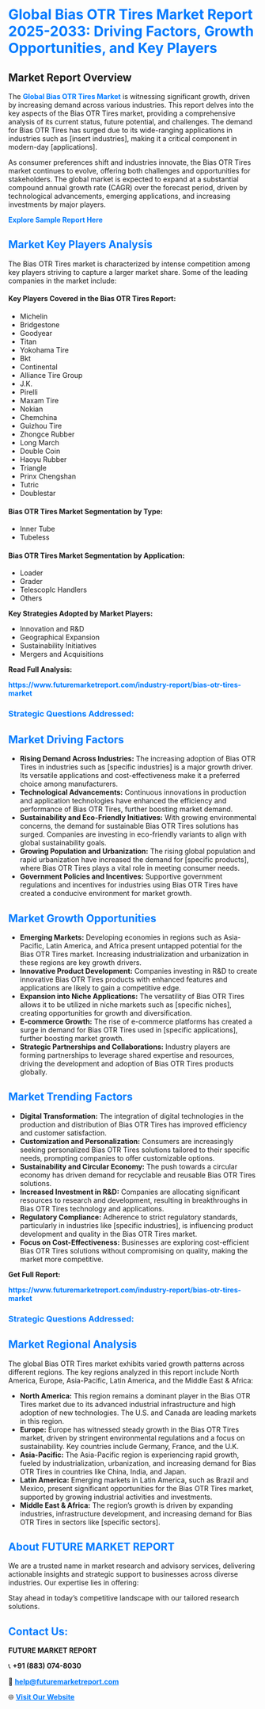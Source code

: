 <h1 style="color: #007BFF;">Global Bias OTR Tires Market Report 2025-2033: Driving Factors, Growth Opportunities, and Key Players</h1>

<section id="overview">
<h2>Market Report Overview</h2>
<p>The <a href="https://www.futuremarketreport.com/industry-report/bias-otr-tires-market" style="color: #007BFF; text-decoration: none;"><strong>Global Bias OTR Tires Market</strong></a> is witnessing significant growth, driven by increasing demand across various industries. This report delves into the key aspects of the Bias OTR Tires market, providing a comprehensive analysis of its current status, future potential, and challenges. The demand for Bias OTR Tires has surged due to its wide-ranging applications in industries such as [insert industries], making it a critical component in modern-day [applications].</p>
<p>As consumer preferences shift and industries innovate, the Bias OTR Tires market continues to evolve, offering both challenges and opportunities for stakeholders. The global market is expected to expand at a substantial compound annual growth rate (CAGR) over the forecast period, driven by technological advancements, emerging applications, and increasing investments by major players.</p>
</section>

<section id="overview">
<p><a href="https://www.futuremarketreport.com/request-sample/reportId=40608" style="color: #007BFF; text-decoration: none;"><strong>Explore Sample Report Here</strong></a></p>
</section>

<section id="key-players">
<h2 style="color: #007BFF;">Market Key Players Analysis</h2>
<p>The Bias OTR Tires market is characterized by intense competition among key players striving to capture a larger market share. Some of the leading companies in the market include:</p>
<h4>Key Players Covered in the Bias OTR Tires Report:</h4>
<ul><li>Michelin</li><li>Bridgestone</li><li>Goodyear</li><li>Titan</li><li>Yokohama Tire</li><li>Bkt</li><li>Continental</li><li>Alliance Tire Group</li><li>J.K.</li><li>Pirelli</li><li>Maxam Tire</li><li>Nokian</li><li>Chemchina</li><li>Guizhou Tire</li><li>Zhongce Rubber</li><li>Long March</li><li>Double Coin</li><li>Haoyu Rubber</li><li>Triangle</li><li>Prinx Chengshan</li><li>Tutric</li><li>Doublestar</li></ul>
<h4>Bias OTR Tires Market Segmentation by Type:</h4>
<ul><li>Inner Tube</li><li>Tubeless</li></ul>

<h4>Bias OTR Tires Market Segmentation by Application:</h4>
<ul><li>Loader</li><li>Grader</li><li>TelescopIc Handlers</li><li>Others</li></ul>
<p><strong>Key Strategies Adopted by Market Players:</strong></p>
<ul>
<li>Innovation and R&D</li>
<li>Geographical Expansion</li>
<li>Sustainability Initiatives</li>
<li>Mergers and Acquisitions</li>
</ul>
</section>

<section>
<p><strong>Read Full Analysis: </strong></p><a href="https://www.futuremarketreport.com/industry-report/bias-otr-tires-market" style="color: #007BFF; text-decoration: none;"><strong>https://www.futuremarketreport.com/industry-report/bias-otr-tires-market</strong></a>
<h3 style="color: #007BFF;">Strategic Questions Addressed:</h3>
</section>

<section id="driving-factors">
<h2 style="color: #007BFF;">Market Driving Factors</h2>
<ul>
<li><strong>Rising Demand Across Industries:</strong> The increasing adoption of Bias OTR Tires in industries such as [specific industries] is a major growth driver. Its versatile applications and cost-effectiveness make it a preferred choice among manufacturers.</li>
<li><strong>Technological Advancements:</strong> Continuous innovations in production and application technologies have enhanced the efficiency and performance of Bias OTR Tires, further boosting market demand.</li>
<li><strong>Sustainability and Eco-Friendly Initiatives:</strong> With growing environmental concerns, the demand for sustainable Bias OTR Tires solutions has surged. Companies are investing in eco-friendly variants to align with global sustainability goals.</li>
<li><strong>Growing Population and Urbanization:</strong> The rising global population and rapid urbanization have increased the demand for [specific products], where Bias OTR Tires plays a vital role in meeting consumer needs.</li>
<li><strong>Government Policies and Incentives:</strong> Supportive government regulations and incentives for industries using Bias OTR Tires have created a conducive environment for market growth.</li>
</ul>
</section>

<section id="growth-opportunities">
<h2 style="color: #007BFF;">Market Growth Opportunities</h2>
<ul>
<li><strong>Emerging Markets:</strong> Developing economies in regions such as Asia-Pacific, Latin America, and Africa present untapped potential for the Bias OTR Tires market. Increasing industrialization and urbanization in these regions are key growth drivers.</li>
<li><strong>Innovative Product Development:</strong> Companies investing in R&D to create innovative Bias OTR Tires products with enhanced features and applications are likely to gain a competitive edge.</li>
<li><strong>Expansion into Niche Applications:</strong> The versatility of Bias OTR Tires allows it to be utilized in niche markets such as [specific niches], creating opportunities for growth and diversification.</li>
<li><strong>E-commerce Growth:</strong> The rise of e-commerce platforms has created a surge in demand for Bias OTR Tires used in [specific applications], further boosting market growth.</li>
<li><strong>Strategic Partnerships and Collaborations:</strong> Industry players are forming partnerships to leverage shared expertise and resources, driving the development and adoption of Bias OTR Tires products globally.</li>
</ul>
</section>

<section id="trending-factors">
<h2 style="color: #007BFF;">Market Trending Factors</h2>
<ul>
<li><strong>Digital Transformation:</strong> The integration of digital technologies in the production and distribution of Bias OTR Tires has improved efficiency and customer satisfaction.</li>
<li><strong>Customization and Personalization:</strong> Consumers are increasingly seeking personalized Bias OTR Tires solutions tailored to their specific needs, prompting companies to offer customizable options.</li>
<li><strong>Sustainability and Circular Economy:</strong> The push towards a circular economy has driven demand for recyclable and reusable Bias OTR Tires solutions.</li>
<li><strong>Increased Investment in R&D:</strong> Companies are allocating significant resources to research and development, resulting in breakthroughs in Bias OTR Tires technology and applications.</li>
<li><strong>Regulatory Compliance:</strong> Adherence to strict regulatory standards, particularly in industries like [specific industries], is influencing product development and quality in the Bias OTR Tires market.</li>
<li><strong>Focus on Cost-Effectiveness:</strong> Businesses are exploring cost-efficient Bias OTR Tires solutions without compromising on quality, making the market more competitive.</li>
</ul>
</section>

<section>
<p><strong>Get Full Report: </strong></p><a href="https://www.futuremarketreport.com/industry-report/bias-otr-tires-market" style="color: #007BFF; text-decoration: none;"><strong>https://www.futuremarketreport.com/industry-report/bias-otr-tires-market</strong></a>
<h3 style="color: #007BFF;">Strategic Questions Addressed:</h3>
</section>


<section id="regional-analysis">
<h2 style="color: #007BFF;">Market Regional Analysis</h2>
<p>The global Bias OTR Tires market exhibits varied growth patterns across different regions. The key regions analyzed in this report include North America, Europe, Asia-Pacific, Latin America, and the Middle East & Africa:</p>
<ul>
<li><strong>North America:</strong> This region remains a dominant player in the Bias OTR Tires market due to its advanced industrial infrastructure and high adoption of new technologies. The U.S. and Canada are leading markets in this region.</li>
<li><strong>Europe:</strong> Europe has witnessed steady growth in the Bias OTR Tires market, driven by stringent environmental regulations and a focus on sustainability. Key countries include Germany, France, and the U.K.</li>
<li><strong>Asia-Pacific:</strong> The Asia-Pacific region is experiencing rapid growth, fueled by industrialization, urbanization, and increasing demand for Bias OTR Tires in countries like China, India, and Japan.</li>
<li><strong>Latin America:</strong> Emerging markets in Latin America, such as Brazil and Mexico, present significant opportunities for the Bias OTR Tires market, supported by growing industrial activities and investments.</li>
<li><strong>Middle East & Africa:</strong> The region’s growth is driven by expanding industries, infrastructure development, and increasing demand for Bias OTR Tires in sectors like [specific sectors].</li>
</ul>
</section>

<footer>
<h2 style="color: #007BFF;">About FUTURE MARKET REPORT</h2>
<p>We are a trusted name in market research and advisory services, delivering actionable insights and strategic support to businesses across diverse industries. Our expertise lies in offering:</p>

<p>Stay ahead in today’s competitive landscape with our tailored research solutions.</p>

<h2 style="color: #007BFF;">Contact Us:</h2>
<p><strong>FUTURE MARKET REPORT</strong></p>
<p>📞 <strong>+91 (883) 074-8030</strong></p>
<p>📧 <strong><a href="mailto:help@futuremarketreport.com" style="color: #007BFF;">help@futuremarketreport.com</a></strong></p>
<p>🌐 <strong><a href="https://www.futuremarketreport.com/" style="color: #007BFF;">Visit Our Website</a></strong></p>
</footer>